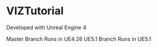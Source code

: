 # VIZTutorial

Developed with Unreal Engine 4

Master Branch Runs in UE4.26
UE5.1 Branch Runs in UE5.1
